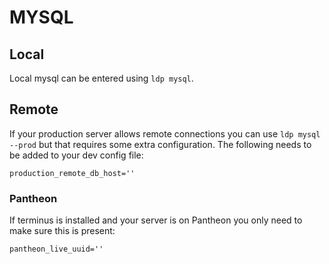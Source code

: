 # MYSQL

## Local
Local mysql can be entered using `ldp mysql`.

## Remote
If your production server allows remote connections you can use `ldp mysql --prod` but that requires some extra configuration.  The following needs to be added to your dev config file:

    production_remote_db_host=''

### Pantheon
If terminus is installed and your server is on Pantheon you only need to make sure this is present:

    pantheon_live_uuid=''
